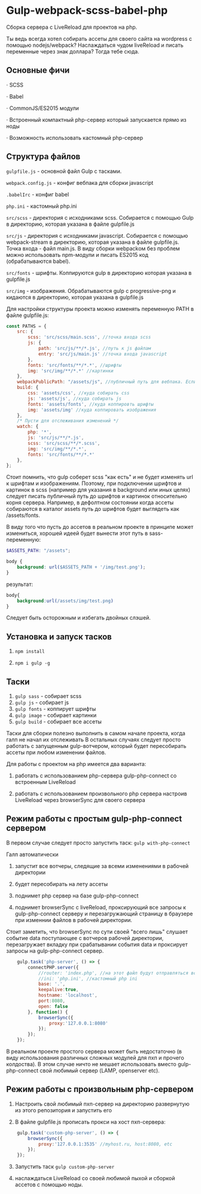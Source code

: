 # Gulp-webpack-scss-babel-php 

Сборка сервера с LiveReload для проектов на php.

Ты ведь всегда хотел собирать ассеты для своего сайта на wordpress с помощью nodejs/webpack? Наслаждаться чудом liveReload и писать переменные через знак доллара? Тогда тебе сюда. 

## Основные фичи

⋅ SCSS

⋅ Babel

⋅ CommonJS/ES2015 модули 

⋅ Встроенный компактный php-сервер который запускается прямо из ноды

⋅ Возможность использовать кастомный php-сервер 


## Структура файлов
 

```gulpfile.js``` - основной файл Gulp с тасками. 

```webpack.config.js``` - конфиг вебпака для сборки javascript 

```.babelIrc``` - конфиг babel 

```php.ini``` - кастомный php.ini  

```src/scss``` - директория с исходниками scss. Собирается с помощью Gulp в директорию, которая указана в файле gulpfile.js

```src/js``` - директория с исходниками javascript. Собирается с помощью webpack-stream в директорию, которая указана в файле gulpfile.js. Точка входа - файл main.js. В виду сборки webpackом без проблем можно использовать npm-модули и писать ES2015 код (обрабатываются babel). 

```src/fonts``` - шрифты. Коппируются gulp в директорию которая указана в gulpfile.js 

```src/img``` - изображения. Обрабатываются gulp с progressive-png и кидаются в директорию, которая указана в gulpfile.js 

Для настройки структуры проекта можно изменять переменную PATH в файле gulpfile.js:

```javascript
const PATHS = {
    src: {
        scss: 'src/scss/main.scss', //точка входа scss
        js: {
            path: 'src/js/**/*.js', //путь к js файлам
            entry: 'src/js/main.js' //точка входа javascript
        }, 
        fonts: 'src/fonts/**/*.*', //шрифты
        img: 'src/img/**/*.*' //картинки
    },   
    webpackPublicPath: "/assets/js", //публичный путь для вебпака. Если ассеты будут лежать в папке отличной от assets необъодимо изменить на тот путь где они будут лежать 
    build: {
        css: 'assets/css', //куда собирать css
        js: 'assets/js', //куда собирать js
        fonts: 'assets/fonts', //куда коппировть шрифты
        img: 'assets/img' //куда коппировать изображения
    },      
    /* Пусти для отслеживания изменений */
    watch: {
        php: '*',
        js: 'src/js/**/*.js',
        scss: 'src/scss/**/*.scss',
        img: 'src/img/**/*.*',
        fonts: 'src/fonts/**/*.*'
    },    
}; 
```

Стоит помнить, что gulp соберет scss "как есть" и не будет изменять url к шрифтам и изображениям. Поэтому, при подключении шрифтов и картинок в scss (например для указания в background или иных целях) следует писать публичный путь до шрифтов и картинок относительно корня сервера. 
Например, в дефолтном состоянии когда ассеты собираются в каталог assets путь до шрифтов будет выглядеть как /assets/fonts. 

В виду того что пусть до ассетов в реальном проекте в принципе может измениться, хорошей идеей будет вынести этот путь в sass-переменную:
```scss
$ASSETS_PATH: "/assets";

body {
    background: url($ASSETS_PATH + '/img/test.png'); 
}
```

результат:
```css
body{
    background:url(/assets/img/test.png)
}
```

Следует быть осторожным и избегать двойных слэшей.

## Установка и запуск тасков 

1) ```npm install```

2) ```npm i gulp -g```

## Таски 

1) ```gulp sass``` - собирает scss
2) ```gulp js``` - собирает js 
3) ```gulp fonts``` - коппирует шрифты
4) ```gulp image``` - собирает картинки
5) ```gulp build``` - собирает все ассеты 

Таски для сборки полезно выполнить в самом начале проекта, когда галп не начал их отслеживать В остальных случаях следует просто работать с запущенным gulp-вотчером, который будет пересобирать ассеты при любом изменении файлов. 

Для работы с проектом на php имеется два варианта:
1) работать с использованием php-сервера gulp-php-connect со встроенным LiveReload 

2) работать с использованием произвольного php сервера настроив LiveReload через browserSync для своего сервера 

## Режим работы с простым gulp-php-connect сервером 

В первом случае следует просто запустить таск:
```gulp with-php-connect``` 

Галп автоматически 

1) запустит все вотчеры, следящие за всеми изменениями в рабочей директории

2) будет пересобирать на лету ассеты

3) поднимет php сервер на базе gulp-php-connect 

4) поднимет browserSync c liveReload, проксирующий все запросы к gulp-php-connect серверу и перезагружающий страницу в браузере при изменнии файлов в рабочей директории. 

Стоит заметить, что browserSync по сути своей "всего лишь" слушает событие data поступающее с вотчеров рабочей директории, перезагружает вкладку при срабатывании события data и проксирует запросы на gulp-php-connect сервер. 

```javascript
    gulp.task('php-server', () => {
        connectPHP.server({ 
            //router: 'index.php', //на этот файл будут отправляться все реквесты
            //ini: 'php.ini', //кастомный php ini
            base: '.',
            keepalive:true, 
            hostname: 'localhost', 
            port:8080, 
            open: false
        }, function() {
            browserSync({
                proxy:'127.0.0.1:8080'
            });
        });
    });
```
В реальном проекте простого сервера может быть недостаточно (в виду использования различных сложных модулей для пхп и прочего колдоства). В этом случае ничто не мешает использовать вместо gulp-php-connect свой любимый сервер (LAMP, openserver etc). 

## Режим работы с произвольным php-сервером 

1) Настроить свой любимый пхп-сервер на директорию развернутую из этого репозитория и запустить его 

2) В файле gulpfile.js прописать прокси на хост пхп-сервера:

```javascript
    gulp.task('custom-php-server', () => {
        browserSync({
            proxy:'127.0.0.1:3535' //myhost.ru, host:8080, etc
        });
    });
```

3) Запустить таск ```gulp custom-php-server```

4) наслаждаться LiveReload со своей любимой пыхой и сборкой ассетов с помощью ноды. 


